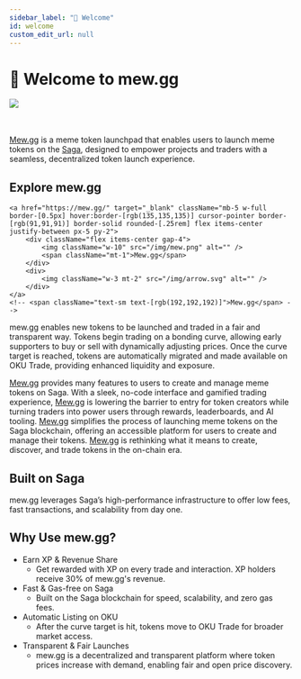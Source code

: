 ```yaml
---
sidebar_label: "👋 Welcome"
id: welcome
custom_edit_url: null
---
```


# 👋 Welcome to mew.gg

<div className="flex flex-col items-center">
    <img src="/img/cover.png"/>
</div>
<br>
</br>

[Mew.gg](https://mew.gg/) is a meme token launchpad that enables users to launch meme tokens on the [Saga](https://www.saga.xyz/), designed to empower projects and traders with a seamless, decentralized token launch experience.<br/>

## Explore mew.gg

<div className="flex items-center flex-col mb-5">

    <a href="https://mew.gg/" target="_blank" className="mb-5 w-full border-[0.5px] hover:border-[rgb(135,135,135)] cursor-pointer border-[rgb(91,91,91)] border-solid rounded-[.25rem] flex items-center justify-between px-5 py-2">
        <div className="flex items-center gap-4">
            <img className="w-10" src="/img/mew.png" alt="" />
            <span className="mt-1">Mew.gg</span>
        </div>
        <div>
            <img className="w-3 mt-2" src="/img/arrow.svg" alt="" />
        </div>
    </a>
    <!-- <span className="text-sm text-[rgb(192,192,192)]">Mew.gg</span> -->

</div>

mew.gg enables new tokens to be launched and traded in a fair and transparent way. Tokens begin trading on a bonding curve, allowing early supporters to buy or sell with dynamically adjusting prices. Once the curve target is reached, tokens are automatically migrated and made available on OKU Trade, providing enhanced liquidity and exposure.


[Mew.gg](https://mew.gg/) provides many features to users to create and manage meme tokens on Saga. With a sleek, no-code interface and gamified trading experience, [Mew.gg](https://mew.gg/) is lowering the barrier to entry for token creators while turning traders into power users through rewards, leaderboards, and AI tooling. [Mew.gg](https://mew.gg/) simplifies the process of launching meme tokens on the Saga blockchain, offering an accessible platform for users to create and manage their tokens. [Mew.gg](https://mew.gg/) is rethinking what it means to create, discover, and trade tokens in the on-chain era.


## Built on Saga
mew.gg leverages Saga’s high-performance infrastructure to offer low fees, fast transactions, and scalability from day one.

## Why Use mew.gg?
- Earn XP & Revenue Share
    - Get rewarded with XP on every trade and interaction. XP holders receive 30% of mew.gg's revenue.
- Fast & Gas-free on Saga
    - Built on the Saga blockchain for speed, scalability, and zero gas fees.
- Automatic Listing on OKU
    - After the curve target is hit, tokens move to OKU Trade for broader market access.
- Transparent & Fair Launches
    - mew.gg is a decentralized and transparent platform where token prices increase with demand, enabling fair and open price discovery.